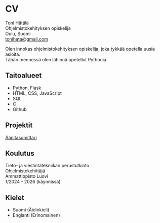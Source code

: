 # CV

Toni Hätälä  
Ohjelmistokehityksen opiskelija  
Oulu, Suomi  
tonihata@gmail.com  

Olen innokas ohjelmistokehityksen opiskelija, joka tykkää opetella uusia asioita.  
Tähän mennessä olen lähinnä opetellut Pythonia.

## Taitoalueet
- Python, Flask
- HTML, CSS, JavaScript
- SQL
- C
- Github

## Projektit
[Äänitasomittari](https://github.com/tonihata/Aanitasomittari)

## Koulutus
Tieto- ja viestintätekniikan perustutkinto  
Ohjelmistokehittäjä  
Ammattiopisto Luovi  
1/2024 - 2026 (käynnissä)  

## Kielet
- Suomi (Äidinkieli)
- Englanti (Erinomainen)

